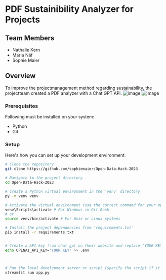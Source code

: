 # PDF Sustainibility Analyzer for Projects

## Team Members

- Nathalie Kern
- Maria Näf
- Sophie Maier

## Overview

To improve the projectmanagement method regarding sustainability, the projectteam created a PDF analyzer with a Chat GPT API.
![image](https://github.com/sophiemaier/Open-Data-Hack-2023/assets/146099878/1800797a-d63c-40c0-b4ff-1b155de64c49)
![image](https://github.com/sophiemaier/Open-Data-Hack-2023/assets/146099878/9fcb6b52-d02d-49ea-9d05-264d256cf5c9)


### Prerequisites

Following must be installed on your system:

- Python
- Git

### Setup

Here's how you can set up your development environment:

```bash
# Clone the repository
git clone https://github.com/sophiemaier/Open-Data-Hack-2023

# Navigate to the project directory
cd Open-Data-Hack-2023

# Create a Python virtual environment in the 'venv' directory
py -m venv venv

# Activate the virtual environment (use the correct command for your operating system)
venv\Scripts\activate # For Windows in Git Bash
# or
source venv/bin/activate # For Unix or Linux systems

# Install the project dependencies from 'requirements.txt'
pip install -r requirements.txt


# Create a API key from chat gpt on their website and replace "YOUR KEY" with your key. After that, create a '.env' file in the 'OpenDataHack2023' directory with the following content
echo OPENAI_API_KEY="YOUR KEY" >> .env



# Run the local development server or script (specify the script if it's not 'app.py')
streamlit run app.py
